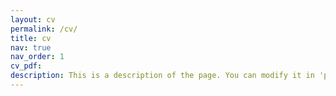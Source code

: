 ```yaml
---
layout: cv
permalink: /cv/
title: cv
nav: true
nav_order: 1
cv_pdf: 
description: This is a description of the page. You can modify it in 'pages/_cv.md'. You can also change or remove the top pdf download button.
---
```

